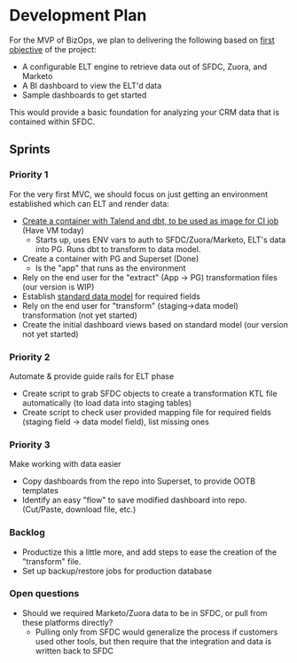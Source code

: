 # Development Plan

For the MVP of BizOps, we plan to delivering the following based on [first objective](#objectives) of the project:

* A configurable ELT engine to retrieve data out of SFDC, Zuora, and Marketo
* A BI dashboard to view the ELT'd data
* Sample dashboards to get started

This would provide a basic foundation for analyzing your CRM data that is contained within SFDC.

## Sprints

### Priority 1

For the very first MVC, we should focus on just getting an environment established which can ELT and render data:
* [Create a container with Talend and dbt, to be used as image for CI job](https://gitlab.com/gitlab-org/bizops/issues/8) (Have VM today)
  * Starts up, uses ENV vars to auth to SFDC/Zuora/Marketo, ELT's data into PG. Runs dbt to transform to data model.
* Create a container with PG and Superset (Done)
  * Is the "app" that runs as the environment
* Rely on the end user for the "extract" (App -> PG) transformation files (our version is WIP)
* Establish [standard data model](https://gitlab.com/gitlab-org/bizops/issues/9) for required fields
* Rely on the end user for "transform" (staging->data model) transformation (not yet started)
* Create the initial dashboard views based on standard model (our version not yet started)

### Priority 2

Automate & provide guide rails for ELT phase
* Create script to grab SFDC objects to create a transformation KTL file automatically (to load data into staging tables)
* Create script to check user provided mapping file for required fields (staging field -> data model field), list missing ones

### Priority 3

Make working with data easier

* Copy dashboards from the repo into Superset, to provide OOTB templates
* Identify an easy "flow" to save modified dashboard into repo. (Cut/Paste, download file, etc.)

### Backlog

* Productize this a little more, and add steps to ease the creation of the "transform" file.
* Set up backup/restore jobs for production database

### Open questions

* Should we required Marketo/Zuora data to be in SFDC, or pull from these platforms directly?
  * Pulling only from SFDC would generalize the process if customers used other tools, but then require that the integration and data is written back to SFDC

